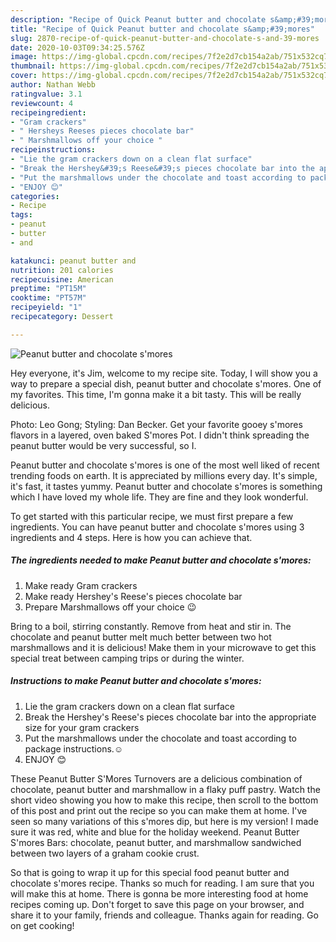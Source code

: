 ```yaml
---
description: "Recipe of Quick Peanut butter and chocolate s&amp;#39;mores"
title: "Recipe of Quick Peanut butter and chocolate s&amp;#39;mores"
slug: 2870-recipe-of-quick-peanut-butter-and-chocolate-s-and-39-mores
date: 2020-10-03T09:34:25.576Z
image: https://img-global.cpcdn.com/recipes/7f2e2d7cb154a2ab/751x532cq70/peanut-butter-and-chocolate-smores-recipe-main-photo.jpg
thumbnail: https://img-global.cpcdn.com/recipes/7f2e2d7cb154a2ab/751x532cq70/peanut-butter-and-chocolate-smores-recipe-main-photo.jpg
cover: https://img-global.cpcdn.com/recipes/7f2e2d7cb154a2ab/751x532cq70/peanut-butter-and-chocolate-smores-recipe-main-photo.jpg
author: Nathan Webb
ratingvalue: 3.1
reviewcount: 4
recipeingredient:
- "Gram crackers"
- " Hersheys Reeses pieces chocolate bar"
- " Marshmallows off your choice "
recipeinstructions:
- "Lie the gram crackers down on a clean flat surface"
- "Break the Hershey&#39;s Reese&#39;s pieces chocolate bar into the appropriate size for your gram crackers"
- "Put the marshmallows under the chocolate and toast according to package instructions.☺️"
- "ENJOY 😊"
categories:
- Recipe
tags:
- peanut
- butter
- and

katakunci: peanut butter and 
nutrition: 201 calories
recipecuisine: American
preptime: "PT15M"
cooktime: "PT57M"
recipeyield: "1"
recipecategory: Dessert

---
```



![Peanut butter and chocolate s&#39;mores](https://img-global.cpcdn.com/recipes/7f2e2d7cb154a2ab/751x532cq70/peanut-butter-and-chocolate-smores-recipe-main-photo.jpg)

Hey everyone, it's Jim, welcome to my recipe site. Today, I will show you a way to prepare a special dish, peanut butter and chocolate s&#39;mores. One of my favorites. This time, I'm gonna make it a bit tasty. This will be really delicious.

Photo: Leo Gong; Styling: Dan Becker. Get your favorite gooey s&#39;mores flavors in a layered, oven baked S&#39;mores Pot. I didn&#39;t think spreading the peanut butter would be very successful, so I.

Peanut butter and chocolate s&#39;mores is one of the most well liked of recent trending foods on earth. It is appreciated by millions every day. It's simple, it's fast, it tastes yummy. Peanut butter and chocolate s&#39;mores is something which I have loved my whole life. They are fine and they look wonderful.


To get started with this particular recipe, we must first prepare a few ingredients. You can have peanut butter and chocolate s&#39;mores using 3 ingredients and 4 steps. Here is how you can achieve that.

<!--inarticleads1-->

##### The ingredients needed to make Peanut butter and chocolate s&#39;mores:

1. Make ready Gram crackers
1. Make ready  Hershey&#39;s Reese&#39;s pieces chocolate bar
1. Prepare  Marshmallows off your choice 😉


Bring to a boil, stirring constantly. Remove from heat and stir in. The chocolate and peanut butter melt much better between two hot marshmallows and it is delicious! Make them in your microwave to get this special treat between camping trips or during the winter. 

<!--inarticleads2-->

##### Instructions to make Peanut butter and chocolate s&#39;mores:

1. Lie the gram crackers down on a clean flat surface
1. Break the Hershey&#39;s Reese&#39;s pieces chocolate bar into the appropriate size for your gram crackers
1. Put the marshmallows under the chocolate and toast according to package instructions.☺️
1. ENJOY 😊


These Peanut Butter S&#39;Mores Turnovers are a delicious combination of chocolate, peanut butter and marshmallow in a flaky puff pastry. Watch the short video showing you how to make this recipe, then scroll to the bottom of this post and print out the recipe so you can make them at home. I&#39;ve seen so many variations of this s&#39;mores dip, but here is my version! I made sure it was red, white and blue for the holiday weekend. Peanut Butter S&#39;mores Bars: chocolate, peanut butter, and marshmallow sandwiched between two layers of a graham cookie crust. 

So that is going to wrap it up for this special food peanut butter and chocolate s&#39;mores recipe. Thanks so much for reading. I am sure that you will make this at home. There is gonna be more interesting food at home recipes coming up. Don't forget to save this page on your browser, and share it to your family, friends and colleague. Thanks again for reading. Go on get cooking!

